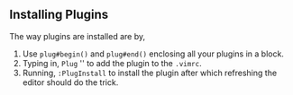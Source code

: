 ## Installing Plugins
The way plugins are installed are by,
1. Use `plug#begin()` and `plug#end()` enclosing all your plugins in a block.
2. Typing in, `Plug` '*<link to the plugin github repository>*' to add the plugin to the `.vimrc`.
3. Running, `:PlugInstall` to install the plugin after which refreshing the editor should do the trick.
